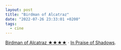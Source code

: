 ```yaml
---
layout: post
title: "Birdman of Alcatraz"
date: "2022-07-26 23:33:01 +0200"
tags:
  - cine
---
```


[Birdman of Alcatraz ★★★★](https://letterboxd.com/javier/film/birdman-of-alcatraz) · [In Praise of Shadows](https://www.robinrendle.com/essays/in-praise-of-shadows).


